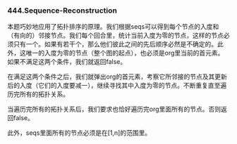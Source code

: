 ### 444.Sequence-Reconstruction

本题巧妙地应用了拓扑排序的原理。我们根据seqs可以得到每个节点的入度和（有向的）邻接节点。我们每个回合里，统计当前入度为零的节点，这样的节点必须只有一个。如果有若干个，那么他们彼此之间的先后顺序必然是不确定的。此外，这唯一的入度为零的节点（整个图的起点），也必须是org里当前的首元素。如果不满足这两个条件，我们就返回false。

在满足这两个条件之后，我们就弹出org的首元素，考察它所邻接的节点及其更新后的入度（它们的入度要减一），继续寻找其中入度为零的节点。不断重复直至遍历完所有的拓扑关系。

当遍历完所有的拓扑关系后，我们要求也恰好遍历完org里面所有的节点。否则返回false。

此外，seqs里面所有的节点必须是在[1,n]的范围里。
